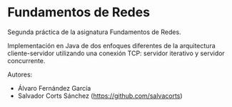 # Fundamentos de Redes

Segunda práctica de la asignatura Fundamentos de Redes.

Implementación en Java de dos enfoques diferentes de la arquitectura cliente-servidor utilizando una conexión TCP: 
servidor iterativo y servidor concurrente.

Autores:
* Álvaro Fernández García
* Salvador Corts Sánchez (https://github.com/salvacorts)

